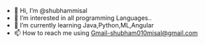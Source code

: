 - 👋 Hi, I’m @shubhammisal
- 👀 I’m interested in all programming Languages..
- 🌱 I’m currently learning Java,Python,ML,Angular
- 📫 How to reach me using Gmail-shubham010misal@gmail.com

<!---
shubhammisal/shubhammisal is a ✨ special ✨ repository because its `README.md` (this file) appears on your GitHub profile.
You can click the Preview link to take a look at your changes.
--->
